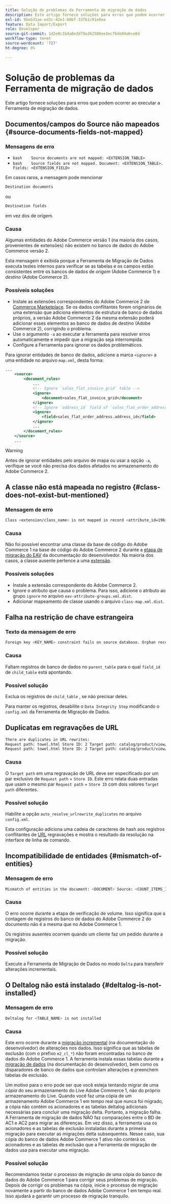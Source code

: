 ```yaml
---
title: Solução de problemas da Ferramenta de migração de dados
description: Este artigo fornece soluções para erros que podem ocorrer ao executar a Ferramenta de migração de dados.
exl-id: 9beb31ae-ed3c-42e1-b0bf-33fb1c91e0ea
feature: Data Import/Export
role: Developer
source-git-commit: 1d2e0c1b4a8e3d79a362500ee3ec7bde84a6ce0d
workflow-type: tm+mt
source-wordcount: '727'
ht-degree: 0%

---
```


# Solução de problemas da Ferramenta de migração de dados

Este artigo fornece soluções para erros que podem ocorrer ao executar a Ferramenta de migração de dados.

## Documentos/campos do Source não mapeados {#source-documents-fields-not-mapped}

### Mensagens de erro

* ```bash    Source documents are not mapped: <EXTENSION_TABLE>    ```
* ```bash    Source fields are not mapped. Document: <EXTENSION_TABLE>. Fields: <EXTENSION_FIELD>    ```

Em casos raros, a mensagem pode mencionar

```bash
Destination documents
```

ou

```bash
Destination fields
```

em vez dos de origem.

### Causa

Algumas entidades do Adobe Commerce versão 1 (na maioria dos casos, provenientes de extensões) não existem no banco de dados do Adobe Commerce versão 2.

Esta mensagem é exibida porque a Ferramenta de Migração de Dados executa testes internos para verificar se as tabelas e os campos estão consistentes entre os bancos de dados de *origem* (Adobe Commerce 1) e *destino* (Adobe Commerce 2).

### Possíveis soluções

* Instale as extensões correspondentes do Adobe Commerce 2 de [Commerce Marketplace](https://marketplace.magento.com/).     Se os dados conflitantes forem originários de uma extensão que adiciona elementos de estrutura de banco de dados próprios, a versão Adobe Commerce 2 da mesma extensão poderá adicionar esses elementos ao banco de dados de destino (Adobe Commerce 2), corrigindo o problema.
* Use o argumento `-a` ao executar a ferramenta para resolver erros automaticamente e impedir que a migração seja interrompida.
* Configure a Ferramenta para ignorar os dados problemáticos.

Para ignorar entidades de banco de dados, adicione a marca `<ignore>` a uma entidade no arquivo `map.xml`, desta forma:

```xml
...
    <source>
        <document_rules>
            ...
            <!-- Ignore `sales_flat_invoice_grid` table -->
            <ignore>
                <document>sales_flat_invoice_grid</document>
            </ignore>
            <!-- Ignore `address_id` field of `sales_flat_order_address` table -->
            <ignore>
                <field>sales_flat_order_address.address_id</field>
            </ignore>
            ...
        </document_rules>
    </source>
    ...
```

>[!WARNING]
>
>Antes de ignorar entidades pelo arquivo de mapa ou usar a opção `-a`, verifique se você não precisa dos dados afetados no armazenamento do Adobe Commerce 2.

## A classe não está mapeada no registro {#class-does-not-exist-but-mentioned}

### Mensagem de erro

```bash
Class <extension/class_name> is not mapped in record <attribute_id=196>
```

### Causa

Não foi possível encontrar uma classe da base de código do Adobe Commerce 1 na base de código do Adobe Commerce 2 durante a [etapa de migração do EAV](https://devdocs.magento.com/guides/v2.3/migration/migration-tool-internal-spec.html#eav) da documentação do desenvolvedor. Na maioria dos casos, a classe ausente pertence a uma [extensão](https://glossary.magento.com/extension).

### Possíveis soluções

* Instale a extensão correspondente do Adobe Commerce 2.
* Ignore o atributo que causa o problema.    Para isso, adicione o atributo ao grupo `ignore` no arquivo `eav-attribute-groups.xml.dist`.
* Adicionar mapeamento de classe usando o arquivo `class-map.xml.dist`.

## Falha na restrição de chave estrangeira

### Texto da mensagem de erro

```bash
Foreign key <KEY_NAME> constraint fails on source database. Orphan records id: <id_1>, <id_2> from <child_table>.<field_id> has no referenced records in <parent_table>
```

### Causa

Faltam registros de banco de dados no `parent_table` para o qual `field_id` de `child_table` está apontando.

### Possível solução

Exclua os registros de `child_table` , se não precisar deles.

Para manter os registros, desabilite o `Data Integrity Step` modificando o `config.xml` da Ferramenta de Migração de Dados.

## Duplicatas em regravações de URL

```xml
There are duplicates in URL rewrites:
Request path: towel.html Store ID: 2 Target path: catalog/product/view/id/10
Request path: towel.html Store ID: 2 Target path: catalog/product/view/id/12
```

### Causa

O `Target path` em uma regravação de URL deve ser especificado por um par exclusivo de `Request path` + `Store ID`. Este erro relata duas entradas que usam o mesmo par `Request path` + `Store ID` com dois valores `Target path` diferentes.

### Possível solução

Habilite a opção `auto_resolve_urlrewrite_duplicates` no arquivo `config.xml`.

Esta configuração adiciona uma cadeia de caracteres de hash aos registros conflitantes de [URL](https://glossary.magento.com/url) regravações e mostra o resultado da resolução na interface de linha de comando.

## Incompatibilidade de entidades {#mismatch-of-entities}

### Mensagem de erro

```bash
Mismatch of entities in the document: <DOCUMENT> Source: <COUNT_ITEMS_IN_SOURCE_TABLE> Destination: <COUNT_ITEMS_IN_DESTINATION_TABLE>
```

### Causa

O erro ocorre durante a etapa de verificação de volume. Isso significa que a contagem de registros do banco de dados do Adobe Commerce 2 do documento não é a mesma que no Adobe Commerce 1.

Os registros ausentes ocorrem quando um cliente faz um pedido durante a migração.

### Possível solução

Execute a Ferramenta de Migração de Dados no modo `Delta` para transferir alterações incrementais.

## O Deltalog não está instalado {#deltalog-is-not-installed}

### Mensagem de erro

```bash
Deltalog for <TABLE_NAME> is not installed
```

### Causa

Este erro ocorre durante a [migração incremental](https://devdocs.magento.com/guides/v2.3/migration/migration-migrate-delta.html) (na documentação do desenvolvedor) de alterações nos dados. Isso significa que as tabelas de exclusão (com o prefixo `m2_cl_*`) não foram encontradas no banco de dados do Adobe Commerce 1. A ferramenta instala essas tabelas durante a [migração de dados](https://devdocs.magento.com/guides/v2.3/migration/migration-migrate-data.html) (na documentação do desenvolvedor), bem como os disparadores de banco de dados que controlam alterações e preenchem tabelas de exclusão.

Um motivo para o erro pode ser que você esteja tentando migrar de uma *cópia* do seu armazenamento do Live Adobe Commerce 1, não do próprio armazenamento do Live. Quando você faz uma cópia de um armazenamento Adobe Commerce 1 em tempo real que nunca foi migrado, a cópia não contém os acionadores e as tabelas deltalog adicionais necessárias para concluir uma migração delta. Portanto, a migração falha. A Ferramenta de migração de dados NÃO faz comparações entre o BD de AC1 e AC2 para migrar as diferenças. Em vez disso, a ferramenta usa os acionadores e as tabelas de exclusão instaladas durante a primeira migração para executar as migrações delta subsequentes. Nesse caso, sua cópia do banco de dados Adobe Commerce 1 ativo não conterá os acionadores e as tabelas de exclusão que a Ferramenta de migração de dados usa para executar uma migração.

### Possível solução

Recomendamos testar o processo de migração de uma cópia do banco de dados do Adobe Commerce 1 para corrigir seus problemas de migração. Depois de corrigir os problemas na cópia, inicie o processo de migração novamente a partir do banco de dados Adobe Commerce 1 em tempo real. Isso ajudará a garantir um processo de migração tranquilo.
